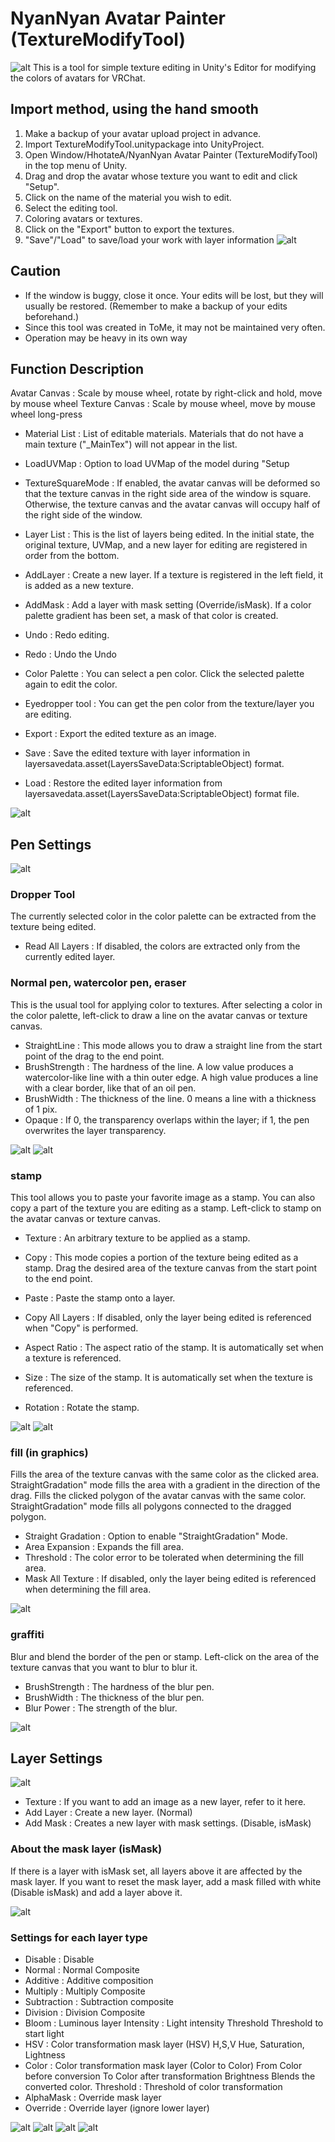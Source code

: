 # NyanNyan Avatar Painter (TextureModifyTool)

![alt](./Manual/000.png)
This is a tool for simple texture editing in Unity's Editor for modifying the colors of avatars for VRChat.

## Import method, using the hand smooth
1. Make a backup of your avatar upload project in advance.
2. Import TextureModifyTool.unitypackage into UnityProject.
3. Open Window/HhotateA/NyanNyan Avatar Painter (TextureModifyTool) in the top menu of Unity.
4. Drag and drop the avatar whose texture you want to edit and click "Setup".
5. Click on the name of the material you wish to edit.
6. Select the editing tool.
7. Coloring avatars or textures.
8. Click on the "Export" button to export the textures.
9. "Save"/"Load" to save/load your work with layer information
![alt](./Manual/001.png)

## Caution
- If the window is buggy, close it once. Your edits will be lost, but they will usually be restored. (Remember to make a backup of your edits beforehand.)
- Since this tool was created in ToMe, it may not be maintained very often.
- Operation may be heavy in its own way

## Function Description

Avatar Canvas : Scale by mouse wheel, rotate by right-click and hold, move by mouse wheel
Texture Canvas : Scale by mouse wheel, move by mouse wheel long-press

- Material List : List of editable materials. Materials that do not have a main texture ("_MainTex") will not appear in the list.

- LoadUVMap : Option to load UVMap of the model during "Setup
- TextureSquareMode : If enabled, the avatar canvas will be deformed so that the texture canvas in the right side area of the window is square. Otherwise, the texture canvas and the avatar canvas will occupy half of the right side of the window.

- Layer List : This is the list of layers being edited. In the initial state, the original texture, UVMap, and a new layer for editing are registered in order from the bottom.
- AddLayer : Create a new layer. If a texture is registered in the left field, it is added as a new texture.
- AddMask : Add a layer with mask setting (Override/isMask). If a color palette gradient has been set, a mask of that color is created.

- Undo : Redo editing.
- Redo : Undo the Undo

- Color Palette : You can select a pen color. Click the selected palette again to edit the color.
- Eyedropper tool : You can get the pen color from the texture/layer you are editing.

- Export : Export the edited texture as an image.
- Save : Save the edited texture with layer information in layersavedata.asset(LayersSaveData:ScriptableObject) format.
- Load : Restore the edited layer information from layersavedata.asset(LayersSaveData:ScriptableObject) format file.

![alt](./Manual/002.png)

## Pen Settings
![alt](./Manual/003.png)

### Dropper Tool
 The currently selected color in the color palette can be extracted from the texture being edited.

- Read All Layers : If disabled, the colors are extracted only from the currently edited layer.

### Normal pen, watercolor pen, eraser
 This is the usual tool for applying color to textures.
 After selecting a color in the color palette, left-click to draw a line on the avatar canvas or texture canvas.

- StraightLine : This mode allows you to draw a straight line from the start point of the drag to the end point.
- BrushStrength : The hardness of the line. A low value produces a watercolor-like line with a thin outer edge. A high value produces a line with a clear border, like that of an oil pen.
- BrushWidth : The thickness of the line. 0 means a line with a thickness of 1 pix.
- Opaque : If 0, the transparency overlaps within the layer; if 1, the pen overwrites the layer transparency.

![alt](./Manual/005.png)
![alt](./Manual/006.png)

### stamp
 This tool allows you to paste your favorite image as a stamp. You can also copy a part of the texture you are editing as a stamp.
 Left-click to stamp on the avatar canvas or texture canvas.

- Texture : An arbitrary texture to be applied as a stamp.

- Copy : This mode copies a portion of the texture being edited as a stamp. Drag the desired area of the texture canvas from the start point to the end point.
- Paste : Paste the stamp onto a layer.

- Copy All Layers : If disabled, only the layer being edited is referenced when "Copy" is performed.

- Aspect Ratio : The aspect ratio of the stamp. It is automatically set when a texture is referenced.
- Size : The size of the stamp. It is automatically set when the texture is referenced.
- Rotation : Rotate the stamp.

![alt](./Manual/007.png)
![alt](./Manual/008.png)

### fill (in graphics)
 Fills the area of the texture canvas with the same color as the clicked area. StraightGradation" mode fills the area with a gradient in the direction of the drag.
 Fills the clicked polygon of the avatar canvas with the same color. StraightGradation" mode fills all polygons connected to the dragged polygon.

- Straight Gradation : Option to enable "StraightGradation" Mode.
- Area Expansion : Expands the fill area.
- Threshold : The color error to be tolerated when determining the fill area.
- Mask All Texture : If disabled, only the layer being edited is referenced when determining the fill area.

![alt](./Manual/009.png)

### graffiti
 Blur and blend the border of the pen or stamp.
 Left-click on the area of the texture canvas that you want to blur to blur it.

- BrushStrength : The hardness of the blur pen.
- BrushWidth : The thickness of the blur pen.
- Blur Power : The strength of the blur.

![alt](./Manual/010.png)

## Layer Settings
![alt](./Manual/004.png)

- Texture : If you want to add an image as a new layer, refer to it here.
- Add Layer : Create a new layer. (Normal)
- Add Mask : Creates a new layer with mask settings. (Disable, isMask)

### About the mask layer (isMask)
 If there is a layer with isMask set, all layers above it are affected by the mask layer.
 If you want to reset the mask layer, add a mask filled with white (Disable isMask) and add a layer above it.

![alt](./Manual/011.png)

### Settings for each layer type

- Disable : Disable
- Normal : Normal Composite
- Additive : Additive composition
- Multiply : Multiply Composite
- Subtraction : Subtraction composite
- Division : Division Composite
- Bloom : Luminous layer
   Intensity : Light intensity
   Threshold Threshold to start light
- HSV : Color transformation mask layer (HSV)
   H,S,V Hue, Saturation, Lightness
- Color : Color transformation mask layer (Color to Color)
   From Color before conversion
   To Color after transformation
   Brightness Blends the converted color.
   Threshold : Threshold of color transformation
- AlphaMask : Override mask layer
- Override : Override layer (ignore lower layer)

![alt](./Manual/012.png)
![alt](./Manual/013.png)
![alt](./Manual/014.png)
![alt](./Manual/015.png)
